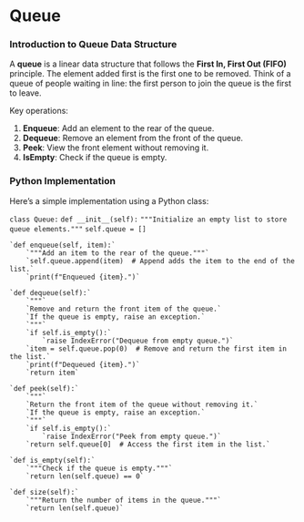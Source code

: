 # Queue

### Introduction to Queue Data Structure

A **queue** is a linear data structure that follows the **First In, First Out (FIFO)** principle. The element added first is the first one to be removed. Think of a queue of people waiting in line: the first person to join the queue is the first to leave.

Key operations:

1. **Enqueue**: Add an element to the rear of the queue.
2. **Dequeue**: Remove an element from the front of the queue.
3. **Peek**: View the front element without removing it.
4. **IsEmpty**: Check if the queue is empty.

### Python Implementation

Here’s a simple implementation using a Python class:

`class Queue:`
    `def __init__(self):`
        `"""Initialize an empty list to store queue elements."""`
        `self.queue = []`

    `def enqueue(self, item):`
        `"""Add an item to the rear of the queue."""`
        `self.queue.append(item)  # Append adds the item to the end of the list.`
        `print(f"Enqueued {item}.")`

    `def dequeue(self):`
        `"""`
        `Remove and return the front item of the queue.`
        `If the queue is empty, raise an exception.`
        `"""`
        `if self.is_empty():`
            `raise IndexError("Dequeue from empty queue.")`
        `item = self.queue.pop(0)  # Remove and return the first item in the list.`
        `print(f"Dequeued {item}.")`
        `return item`

    `def peek(self):`
        `"""`
        `Return the front item of the queue without removing it.`
        `If the queue is empty, raise an exception.`
        `"""`
        `if self.is_empty():`
            `raise IndexError("Peek from empty queue.")`
        `return self.queue[0]  # Access the first item in the list.`

    `def is_empty(self):`
        `"""Check if the queue is empty."""`
        `return len(self.queue) == 0`

    `def size(self):`
        `"""Return the number of items in the queue."""`
        `return len(self.queue)`
